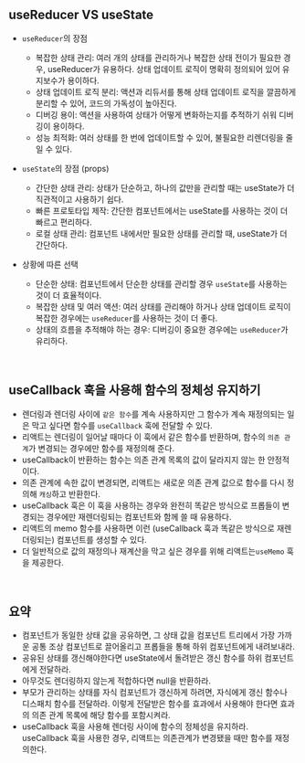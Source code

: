 ## useReducer VS useState
- `useReducer`의 장점
    - 복잡한 상태 관리: 여러 개의 상태를 관리하거나 복잡한 상태 전이가 필요한 경우, useReducer가 유용하다. 상태 업데이트 로직이 명확히 정의되어 있어 유지보수가 용이하다.
    - 상태 업데이트 로직 분리: 액션과 리듀서를 통해 상태 업데이트 로직을 깔끔하게 분리할 수 있어, 코드의 가독성이 높아진다.
    - 디버깅 용이: 액션을 사용하여 상태가 어떻게 변화하는지를 추적하기 쉬워 디버깅이 용이하다.
    - 성능 최적화: 여러 상태를 한 번에 업데이트할 수 있어, 불필요한 리렌더링을 줄일 수 있다.

- `useState`의 장점 (props)
    - 간단한 상태 관리: 상태가 단순하고, 하나의 값만을 관리할 때는 useState가 더 직관적이고 사용하기 쉽다.
    - 빠른 프로토타입 제작: 간단한 컴포넌트에서는 useState를 사용하는 것이 더 빠르고 편리하다.
    - 로컬 상태 관리: 컴포넌트 내에서만 필요한 상태를 관리할 때, useState가 더 간단하다.

- 상황에 따른 선택
    - 단순한 상태: 컴포넌트에서 단순한 상태를 관리할 경우 `useState`를 사용하는 것이 더 효율적이다.
    - 복잡한 상태 및 여러 액션: 여러 상태를 관리해야 하거나 상태 업데이트 로직이 복잡한 경우에는 `useReducer`를 사용하는 것이 더 좋다.
    - 상태의 흐름을 추적해야 하는 경우: 디버깅이 중요한 경우에는 `useReducer`가 유리하다.
<br/>

## useCallback 훅을 사용해 함수의 정체성 유지하기
- 렌더링과 렌더링 사이에 `같은 함수`를 계속 사용하지만 그 함수가 계속 재정의되는 일은 막고 싶다면 함수를 `useCallback` 훅에 전달할 수 있다.
- 리액트는 렌더링이 일어날 때마다 이 훅에서 같은 함수를 반환하며, 함수의 `의존 관계`가 변경되는 경우에만 함수를 재정의해 준다.
- useCallback이 반환하는 함수는 의존 관계 목록의 값이 달라지지 않는 한 안정적이다.
- 의존 관계에 속한 값이 변경되면, 리액트는 새로운 의존 관계 값으로 함수를 다시 정의해 `캐싱`하고 반환한다.
- useCallback 훅은 이 훅을 사용하는 경우와 완전히 똑같은 방식으로 프롭들이 변경되는 경우에만 재렌더링되는 컴포넌트와 함께 쓸 때 유용하다.
- 리액트의 memo 함수를 사용하면 이런 (useCallback 훅과 똑같은 방식으로 재렌더링되는) 컴포넌트를 생성할 수 있다.
- 더 일반적으로 값의 재정의나 재계산을 막고 싶은 경우를 위해 리액트는`useMemo` 훅을 제공한다.
<br/>

## 요약
- 컴포넌트가 동일한 상태 값을 공유하면, 그 상태 값을 컴포넌트 트리에서 가장 가까운 공통 조상 컴포넌트로 끌어올리고 프롭들을 통해 하위 컴포넌트에게 내려보내라.
- 공유된 상태를 갱신해야한다면 useState에서 돌려받은 갱신 함수를 하위 컴포넌트에게 전달하라.
- 아무것도 렌더링하지 않는게 적합하다면 null을 반환하라.
- 부모가 관리하는 상태를 자식 컴포넌트가 갱신하게 하려면, 자식에게 갱신 함수나 디스패치 함수를 전달하라. 이렇게 전달받은 함수를 효과에서 사용해야 한다면 효과의 의존 관계 목록에 해당 함수를 포함시켜라.
- useCallback 훅을 사용해 렌더링 사이에 함수의 정체성을 유지하라. useCallback 훅을 사용한 경우, 리액트는 의존관계가 변경됐을 때만 함수를 재정의한다.
